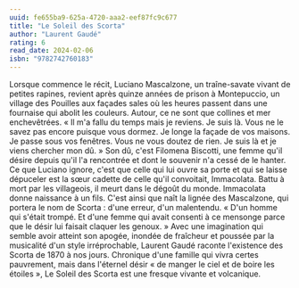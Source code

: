 ```yaml
---
uuid: fe655ba9-625a-4720-aaa2-eef87fc9c677
title: "Le Soleil des Scorta"
author: "Laurent Gaudé"
rating: 6
read_date: 2024-02-06
isbn: "9782742760183"
---
```


Lorsque commence le récit, Luciano Mascalzone, un traîne-savate vivant de petites rapines, revient après quinze années de prison à Montepuccio, un village des Pouilles aux façades sales où les heures passent dans une fournaise qui abolit les couleurs. Autour, ce ne sont que collines et mer enchevêtrées. « Il m'a fallu du temps mais je reviens. Je suis là. Vous ne le savez pas encore puisque vous dormez. Je longe la façade de vos maisons. Je passe sous vos fenêtres. Vous ne vous doutez de rien. Je suis là et je viens chercher mon dû. » Son dû, c'est Filomena Biscotti, une femme qu'il désire depuis qu'il l'a rencontrée et dont le souvenir n'a cessé de le hanter. Ce que Luciano ignore, c'est que celle qui lui ouvre sa porte et qui se laisse dépuceler est la sœur cadette de celle qu'il convoitait, Immacolata. Battu à mort par les villageois, il meurt dans le dégoût du monde. Immacolata donne naissance à un fils. C'est ainsi que naît la lignée des Mascalzone, qui portera le nom de Scorta : d'une erreur, d'un malentendu. « D'un homme qui s'était trompé. Et d'une femme qui avait consenti à ce mensonge parce que le désir lui faisait claquer les genoux. »
Avec une imagination qui semble avoir atteint son apogée, inondée de fraîcheur et poussée par la musicalité d'un style irréprochable, Laurent Gaudé raconte l'existence des Scorta de 1870 à nos jours. Chronique d'une famille qui vivra certes pauvrement, mais dans l'éternel désir « de manger le ciel et de boire les étoiles », Le Soleil des Scorta est une fresque vivante et volcanique.